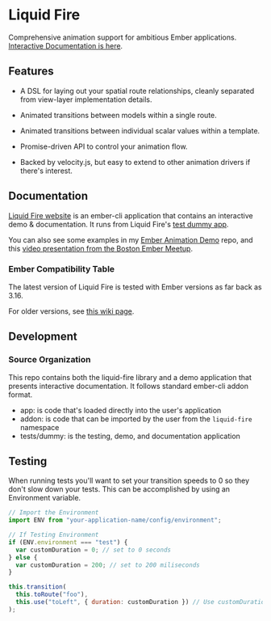# Liquid Fire

Comprehensive animation support for ambitious Ember applications. [Interactive Documentation is here](http://ember-animation.github.io/liquid-fire/).

## Features

- A DSL for laying out your spatial route relationships, cleanly
  separated from view-layer implementation details.

- Animated transitions between models within a single route.

- Animated transitions between individual scalar values within a
  template.

- Promise-driven API to control your animation flow.

- Backed by velocity.js, but easy to extend to other animation drivers
  if there's interest.
## Documentation

[Liquid Fire website](http://ember-animation.github.io/liquid-fire) is an ember-cli application that contains an
interactive demo & documentation. It runs from Liquid Fire's [test dummy app](https://github.com/ember-animation/liquid-fire/tree/master/tests/dummy/app).

You can also see some examples in my [Ember Animation Demo](http://github.com/ef4/ember-animation-demo) repo, and this [video presentation from the Boston Ember Meetup](https://www.youtube.com/watch?v=S4M78SO3gAc).

### Ember Compatibility Table

The latest version of Liquid Fire is tested with Ember versions as far back as 3.16.

For older versions, see [this wiki page](https://github.com/ember-animation/liquid-fire/wiki/Compatibility-Table,-Old-Versions).

## Development

### Source Organization

This repo contains both the liquid-fire library and a demo application
that presents interactive documentation. It follows standard ember-cli
addon format.

- app: is code that's loaded directly into the user's application
- addon: is code that can be imported by the user from the `liquid-fire` namespace
- tests/dummy: is the testing, demo, and documentation application

## Testing

When running tests you'll want to set your transition speeds to 0 so they don't slow down your tests. This can be accomplished by using an Environment variable.

```javascript
// Import the Environment
import ENV from "your-application-name/config/environment";

// If Testing Environment
if (ENV.environment === "test") {
  var customDuration = 0; // set to 0 seconds
} else {
  var customDuration = 200; // set to 200 miliseconds
}

this.transition(
  this.toRoute("foo"),
  this.use("toLeft", { duration: customDuration }) // Use customDuration
);
```
